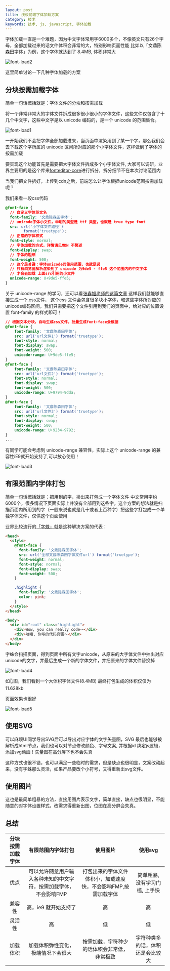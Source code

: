 ```yaml
---
layout: post
title: 浅谈前端字体加载方案
category: 技术
keywords: 技术, js, javascript, 字体加载
---
```


字体加载一直是一个难题，因为中文字体常用字6000多个，不像英文只有26个字母，全部加载过来的话文件体积会非常的大，特别影响页面性能
比如以「文鼎陈森田字体」为例，这个字体就达到了 8.4MB, 体积非常大

![font-load2](/assets/img/font-load2.png)

这里简单讨论一下几种字体加载的方案

## 分块按需加载字体

简单一句话概括就是：字体文件的分块和按需加载

将一个非常非常大的字体文件拆成很多很小很小的字体文件，这些文件仅包含了十几个中文字，这些中文字是以 unicode 编码的，是一个 unicode 的范围集合。

![font-load1](/assets/img/font-load1.png)

一开始我们不会把字体全部加载进来，当页面中渲染用到了某一个字，那么我们会去下载这个字所属的 unicode 区间所对应的那个小字体文件，这样做到了字体的按需加载

要实现这个功能首先是需要把大字体文件拆成多个小字体文件, 大家可以调研，业界主要用的是这个库来[fonteditor-core](https://www.npmjs.com/package/fonteditor-core)进行拆分，拆分细节不在本次讨论范围内

当我们把文件拆好，上传到cdn之后，前端怎么让字体根据unicode范围按需加载呢？

我们来看一段css代码

```css
@font-face {
  // 自定义字体英文名
  font-family: '文鼎陈森田字体';
  // unicode字体小文件，申明的类型是 ttf 类型，也就是 true type font
  src: url('小字体文件路径')
        format('truetype');
  // 正常的字体样式
  font-style: normal;
  // 字体加载的方式，详情请见MDN 不赘述
  font-display: swap;
  // 字体的粗细
  font-weight: 500;
  // 这个是关键：字体unicode码使用范围，也就是说
  // 只有浏览器解析渲染到了 unicode 为9de5 - ffe5 这个范围内的中文字体
  // 才会去加载 上面src引用的小文件
  unicode-range: U+9de5-ffe5;
}
```

关于 unicode-range 的学习，还可以看[张鑫旭老师的这篇文章](https://www.zhangxinxu.com/wordpress/2016/11/css-unicode-range-character-font-face/)
这样我们就能够直接生成一个.css文件， 这个css 文件会包含很多块小字体，和这些字体所对应的unicode编码区间，我们只需要把这个文件引用到我们的页面中，给对应的位置设置  font-family 的样式即可！

```css
// 根据文本分块，自动生成css文件，批量生成font-face会根据
@font-face {
	font-family: '文鼎陈森田字体';
	src: url('url文件1') format('truetype');
	font-style: normal;
	font-display: swap;
	font-weight: 500;
	unicode-range: U+9de5-ffe5;
}
@font-face {
	font-family: '文鼎陈森田字体';
	src: url('url文件2') format('truetype');
	font-style: normal;
	font-display: swap;
	font-weight: 500;
	unicode-range: U+9794-9dda;
}
@font-face {
	font-family: '文鼎陈森田字体';
	src: url('url文件3') format('truetype');
	font-style: normal;
	font-display: swap;
	font-weight: 500;
	unicode-range: U+9234-9792;
}
...
```

有同学可能会考虑到 unicode-range 兼容性，实际上这个 unicode-range 的兼容性iE9就开始支持了,可以放心使用！

![font-load3](/assets/img/font-load3.png)

## 有限范围内字体打包

简单一句话概括就是：把用到的字，拎出来打包成一个字体文件
中文常用字约6000个，很多情况下页面实际上并没有全部用到这些字，这个方案的想法就是扫描页面内所用到的字（一般来说也就是几十或者上百种字）把这些字打包成一个单独字体文件，仅供这个页面使用

业界比较流行的[「字蛛」](https://github.com/aui/font-spider)就是这种解决方案的代表：

```html
<head>
  <style>
    @font-face {
      font-family: '文鼎陈森田字体';
      src: url('全部文鼎陈森田字体文件url') format('truetype');
      font-weight: normal;
      font-style: normal;
      font-display: swap;
      font-weight: 500;
    }

    .highlight {
      font-family: '文鼎陈森田字体';
      color: pink;
    }
  </style>
</head>

<body>
  <div id="root" class="highlight">
    <div>Wow, you can really code～</div>
    <div>哇哦, 你写的代码真骚～</div>
  </div>
</body>
```

字蛛会扫描页面，得到页面中所有文字unicode，从原来的大字体文件中抽出对应unicode的文字，并最后生成一个新的字体文件，并把原来的字体文件替换掉

![font-load4](/assets/img/font-load4.png)

如👆图，我们看到一个大体积字体文件(8.4MB)
最终打包生成的体积仅仅为 11.628kb 

页面效果也很好

![font-load5](/assets/img/font-load5.png)

## 使用SVG

可以麻烦UI同学导出SVG后可以导出对应字体的文字矢量图，SVG 最后也能够被解析成html节点，我们也可以对节点修改颜色、字号文案, 并根据id 绑定js逻辑，添加svg动画！矢量图在高分屏下也不会失真

这种方式也很不错，也可以满足一些临时的需求，但是缺点也很明显，文案改动起来，没有字蛛那么灵活，如果产品要改个小符号，又得重新出svg文件。

## 使用图片

这也是最简单粗暴的方法，直接用图片表示文字，简单直接，缺点也很明显，不能随意的对字体设置样式，改需求得重新出图，位图在高分屏会失真。

## 总结

| 分块按需加载字体 | 有限范围内字体打包 | 使用图片 | 使用svg |
| :----: | :----: | :----: | :----: |
| 优点 | 可以允许随意用户输入各种未知的中文字符，按需加载字体，不会影响FMP | 打包出来的字体文件体积小，加载速度快，不会影响FMP,按需加载字体 | 简单粗暴, 没有学习门槛, 上手快 | 简单粗暴，可以对svg文件添加SVG 动画，高清矢量，在高分屏下不会失真 |
| 兼容性 | 高，ie9 就开始支持了 | 高 | 高 | 高 |
| 灵活性 | 高 | 低 | 低 | 低 |
| 加载体积 | 加载体积弹性变化，极端情况下会很大 | 按需加载，字符种少的话体积会非常低，非常极致 | 字符种类多的话，体积还是会比较大 | 总体来说一般，总量角度来看比「有限范围内字体打包」体积要大 | 总体来说一般，总量角度来看比「有限范围内字体打包」体积要大 |